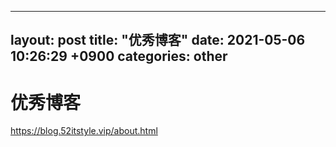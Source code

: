 
---
layout: post
title:  "优秀博客"
date:   2021-05-06 10:26:29 +0900
categories: other
---
# 优秀博客

https://blog.52itstyle.vip/about.html
